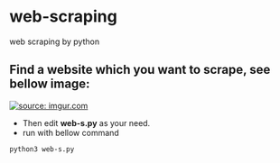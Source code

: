 # web-scraping

web scraping by python

## Find a website which you want to scrape, see bellow image:

<a href="https://imgur.com/nGl5uGW"><img src="https://i.imgur.com/nGl5uGW.png" title="source: imgur.com" /></a><br/>

- Then edit **web-s.py** as your need.
- run with bellow command

```
python3 web-s.py
```
